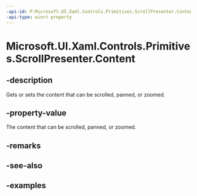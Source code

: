 ```yaml
---
-api-id: P:Microsoft.UI.Xaml.Controls.Primitives.ScrollPresenter.Content
-api-type: winrt property
---
```


# Microsoft.UI.Xaml.Controls.Primitives.ScrollPresenter.Content

<!--
public Microsoft.UI.Xaml.UIElement Content { get; set; }
-->


## -description

Gets or sets the content that can be scrolled, panned, or zoomed.

## -property-value

The content that can be scrolled, panned, or zoomed.

## -remarks

## -see-also

## -examples


